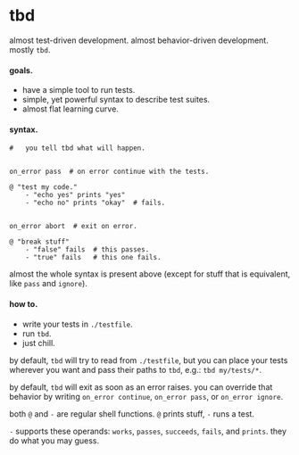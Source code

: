 # tbd

almost test-driven development. almost behavior-driven development. mostly `tbd`.


#### goals.

- have a simple tool to run tests.
- simple, yet powerful syntax to describe test suites.
- almost flat learning curve.


#### syntax.

```shell
#   you tell tbd what will happen.


on_error pass  # on error continue with the tests.

@ "test my code."
    - "echo yes" prints "yes"
    - "echo no" prints "okay"  # fails.


on_error abort  # exit on error.

@ "break stuff"
    - "false" fails  # this passes.
    - "true" fails   # this one fails.
```

almost the whole syntax is present above (except for stuff that
is equivalent, like `pass` and `ignore`).


#### how to.

- write your tests in `./testfile`.
- run `tbd`.
- just chill.

by default, `tbd` will try to read from `./testfile`, but you can
place your tests wherever you want and pass their paths to `tbd`,
e.g.: `tbd my/tests/*`.

by default, `tbd` will exit as soon as an error raises. you can
override that behavior by writing `on_error continue`, `on_error pass`,
or `on_error ignore`.

both `@` and `-` are regular shell functions. `@` prints stuff,
`-` runs a test.

`-` supports these operands: `works`, `passes`, `succeeds`, `fails`,
and `prints`. they do what you may guess.
